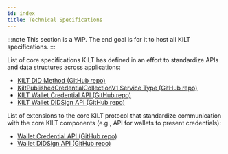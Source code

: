 ```yaml
---
id: index
title: Technical Specifications
---
```


:::note
This section is a WIP.
The end goal is for it to host all KILT specifications.
:::

List of core specifications KILT has defined in an effort to standardize APIs and data structures across applications:

- [KILT DID Method (GitHub repo)][kilt-did-method]
- [KiltPublishedCredentialCollectionV1 Service Type (GitHub repo)][kilt-published-credential-collection-v1]
- [KILT Wallet Credential API (GitHub repo)][kilt-wallet-credential-api]
- [KILT Wallet DIDSign API (GitHub repo)][kilt-wallet-didsign-api]

List of extensions to the core KILT protocol that standardize communication with the core KILT components (e.g., API for wallets to present credentials):

- [Wallet Credential API (GitHub repo)][kilt-wallet-credential-api]
- [Wallet DIDSign API (GitHub repo)][kilt-wallet-didsign-api]

[kilt-did-method]: https://github.com/KILTprotocol/spec-kilt-did
[kilt-published-credential-collection-v1]: https://github.com/KILTprotocol/spec-KiltPublishedCredentialCollectionV1
[asset-did-method]: https://github.com/KILTprotocol/spec-asset-did
[kilt-wallet-credential-api]: https://github.com/KILTprotocol/spec-ext-credential-api
[kilt-wallet-didsign-api]: https://github.com/KILTprotocol/spec-ext-didsign-api
